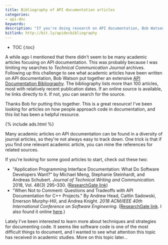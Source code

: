 ```yaml
---
title: Bibliography of API documentation articles
categories:
- api-doc
keywords:
description: "If you're doing research on API documentation, Bob Watson's <a href='https://docsbydesign.com/useful-stuff/api-documentation-bibliography/'>API Bibliography</a>, listing more than 100 articles, can be a great starting point."
bitlink: http://bit.ly/apidocbibliography
---
```


* TOC
{:toc}

A while ago I mentioned that there didn't seem to be many academic articles focusing on API documentation. This was probably because I was limiting my searches to *Technical Communication Journal* archives. Following up this challenge to see what academic articles have been written on API documentation, Bob Watson put together an extensive [API Documentation Bibliography](https://docsbydesign.com/useful-stuff/api-documentation-bibliography/). The bibliography lists more than 100 articles, most with relatively recent publication dates. If an online source is available, he links directly to it. If not, you can search for the source.

Thanks Bob for putting this together. This is a great resource! I've been looking for articles on how people approach code in documentation, and this list has been a helpful resource.

{% include ads.html %}

Many academic articles on API documentation can be found in a diversity of journal articles, so they're not always easy to track down. One trick is that if you find one relevant academic article, you can mine the references for related sources.

If you're looking for some good articles to start, check out these two:

* "Application Programming Interface Documentation: What Do Software Developers Want?" by Michael Meng, Stephanie Steinhardt, and Andreas Schubert. *Journal of Technical Writing and Communication.* 2018, Vol. 48(3) 295–330. ([ResearchGate link](https://www.researchgate.net/publication/318733467_Application_Programming_Interface_Documentation_What_Do_Software_Developers_Want))
* "When Not to Comment: Questions and Tradeoffs with API Documentation for C++ Projects." By Andrew Head, Caitlin Sadowski, Emerson Murphy-Hill, and Andrea Knight. *2018 ACM/IEEE 40th International Conference on Software Engineering.* ([ResearchGate link](https://www.researchgate.net/publication/325732077_When_not_to_comment_questions_and_tradeoffs_with_API_documentation_for_C_projects). I also found it online [here](https://people.eecs.berkeley.edu/~andrewhead/pdf/comment.pdf).)

Lately I've been interested to learn more about techniques and strategies for documenting code. It seems like software code is one of the most difficult things to document, and I wanted to see what attention this topic has received in academic studies. More on this topic later...
